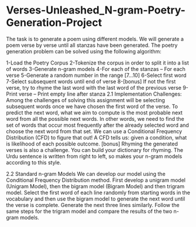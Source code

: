 # Verses-Unleashed_N-gram-Poetry-Generation-Project

The task is to generate a poem using different models. We will generate a poem verse by verse until all stanzas have been generated. The poetry generation problem can be solved using the following algorithm:

1-Load the Poetry Corpus
2-Tokenize the corpus in order to split it into a list of words
3-Generate n-gram models
4-For each of the stanzas – For each verse
5-Generate a random number in the range [7...10]
6-Select first word
7-Select subsequent words until end of verse
8-[bonus] If not the first verse, try to rhyme the last word with the last word of the previous verse
9-Print verse – Print empty line after stanza 2.1 Implementation Challenges:
Among the challenges of solving this assignment will be selecting subsequent words once we have chosen the first word of the verse. To predict the next word, what we aim to compute is the most probable next word from all the possible next words. In other words, we need to find the set of words that occur most frequently after the already selected word and choose the next word from that set. We can use a Conditional Frequency Distribution (CFD) to figure that out! A CFD tells us: given a condition, what is likelihood of each possible outcome. [bonus] Rhyming the generated verses is also a challenge. You can build your dictionary for rhyming. The Urdu sentence is written from right to left, so makes your n-gram models according to this style.

2.2 Standard n-gram Models We can develop our model using the Conditional Frequency Distribution method. First develop a unigram model (Unigram Model), then the bigram model (Bigram Model) and then trigram model. Select the first word of each line randomly from starting words in the vocabulary and then use the bigram model to generate the next word until the verse is complete. Generate the next three lines similarly. Follow the same steps for the trigram model and compare the results of the two n-gram models.
